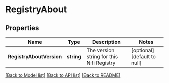 # RegistryAbout

## Properties
Name | Type | Description | Notes
------------ | ------------- | ------------- | -------------
**RegistryAboutVersion** | **string** | The version string for this Nifi Registry | [optional] [default to null]

[[Back to Model list]](../README.md#documentation-for-models) [[Back to API list]](../README.md#documentation-for-api-endpoints) [[Back to README]](../README.md)

